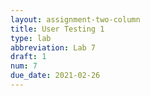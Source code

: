 ```yaml
---
layout: assignment-two-column
title: User Testing 1
type: lab
abbreviation: Lab 7
draft: 1
num: 7
due_date: 2021-02-26
---
```

